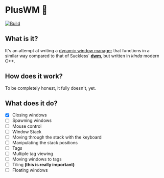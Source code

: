# PlusWM 🧠
[![Build](https://github.com/maltalef101/pluswm/actions/workflows/build.yml/badge.svg)](https://github.com/maltalef101/pluswm/actions/workflows/build.yml)

## What is it?
It's an attempt at writing a [dynamic window manager](https://en.wikipedia.org/wiki/Dynamic_window_manager) that functions in a
similar way compared to that of Suckless' [**dwm**](https://dwm.suckless.org), but written in *kinda* modern C++.

## How does it work?
To be completely honest, it fully doesn't, yet.

## What does it do?
+ [x] Closing windows
+ [ ] Spawning windows
+ [ ] Mouse control
+ [ ] Window Stack
+ [ ] Moving through the stack with the keyboard
+ [ ] Manipulating the stack positions
+ [ ] Tags
+ [ ] Multiple tag viewing
+ [ ] Moving windows to tags
+ [ ] Tiling **(this is really important)**
+ [ ] Floating windows
